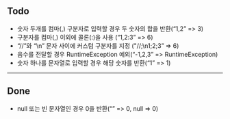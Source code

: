 ## Todo
- 숫자 두개를 컴마(,) 구분자로 입력할 경우 두 숫자의 합을 반환(“1,2” => 3)
- 구분자를 컴마(,) 이외에 콜론(:)을 사용 (“1,2:3” => 6)
- “//”와 “\n” 문자 사이에 커스텀 구분자를 지정 ("//;\n1;2;3” => 6)
- 음수를 전달할 경우 RuntimeException 예외(“-1,2,3” => RuntimeException)
- 숫자 하나를 문자열로 입력할 경우 해당 숫자를 반환(“1” => 1)

---
## Done
- null 또는 빈 문자열인 경우 0을 반환(“” => 0, null => 0)

